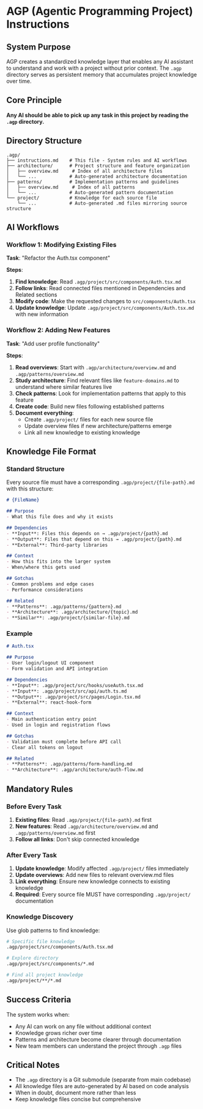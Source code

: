 # AGP (Agentic Programming Project) Instructions

## System Purpose

AGP creates a standardized knowledge layer that enables any AI assistant to understand and work with a project without prior context. The `.agp` directory serves as persistent memory that accumulates project knowledge over time.

## Core Principle

**Any AI should be able to pick up any task in this project by reading the `.agp` directory.**

## Directory Structure

```
.agp/
├── instructions.md    # This file - System rules and AI workflows
├── architecture/      # Project structure and feature organization
│   ├── overview.md     # Index of all architecture files
│   └── ...            # Auto-generated architecture documentation
├── patterns/          # Implementation patterns and guidelines
│   ├── overview.md     # Index of all patterns
│   └── ...            # Auto-generated pattern documentation  
└── project/           # Knowledge for each source file
    └── ...            # Auto-generated .md files mirroring source structure
```

## AI Workflows

### Workflow 1: Modifying Existing Files

**Task**: "Refactor the Auth.tsx component"

**Steps**:
1. **Find knowledge**: Read `.agp/project/src/components/Auth.tsx.md`
2. **Follow links**: Read connected files mentioned in Dependencies and Related sections
3. **Modify code**: Make the requested changes to `src/components/Auth.tsx`
4. **Update knowledge**: Update `.agp/project/src/components/Auth.tsx.md` with new information

### Workflow 2: Adding New Features

**Task**: "Add user profile functionality"

**Steps**:
1. **Read overviews**: Start with `.agp/architecture/overview.md` and `.agp/patterns/overview.md`
2. **Study architecture**: Find relevant files like `feature-domains.md` to understand where similar features live
3. **Check patterns**: Look for implementation patterns that apply to this feature
4. **Create code**: Build new files following established patterns
5. **Document everything**: 
   - Create `.agp/project/` files for each new source file
   - Update overview files if new architecture/patterns emerge
   - Link all new knowledge to existing knowledge

## Knowledge File Format

### Standard Structure
Every source file must have a corresponding `.agp/project/{file-path}.md` with this structure:

```markdown
# {FileName}

## Purpose
- What this file does and why it exists

## Dependencies  
- **Input**: Files this depends on → .agp/project/{path}.md
- **Output**: Files that depend on this → .agp/project/{path}.md
- **External**: Third-party libraries

## Context
- How this fits into the larger system
- When/where this gets used

## Gotchas
- Common problems and edge cases
- Performance considerations

## Related
- **Patterns**: .agp/patterns/{pattern}.md
- **Architecture**: .agp/architecture/{topic}.md
- **Similar**: .agp/project/{similar-file}.md
```

### Example
```markdown
# Auth.tsx

## Purpose
- User login/logout UI component
- Form validation and API integration

## Dependencies
- **Input**: .agp/project/src/hooks/useAuth.tsx.md
- **Input**: .agp/project/src/api/auth.ts.md  
- **Output**: .agp/project/src/pages/Login.tsx.md
- **External**: react-hook-form

## Context
- Main authentication entry point
- Used in login and registration flows

## Gotchas
- Validation must complete before API call
- Clear all tokens on logout

## Related
- **Patterns**: .agp/patterns/form-handling.md
- **Architecture**: .agp/architecture/auth-flow.md
```

## Mandatory Rules

### Before Every Task
1. **Existing files**: Read `.agp/project/{file-path}.md` first
2. **New features**: Read `.agp/architecture/overview.md` and `.agp/patterns/overview.md` first
3. **Follow all links**: Don't skip connected knowledge

### After Every Task
1. **Update knowledge**: Modify affected `.agp/project/` files immediately
2. **Update overviews**: Add new files to relevant overview.md files
3. **Link everything**: Ensure new knowledge connects to existing knowledge
4. **Required**: Every source file MUST have corresponding `.agp/project/` documentation

### Knowledge Discovery
Use glob patterns to find knowledge:
```bash
# Specific file knowledge
.agp/project/src/components/Auth.tsx.md

# Explore directory
.agp/project/src/components/*.md

# Find all project knowledge  
.agp/project/**/*.md
```

## Success Criteria

The system works when:
- Any AI can work on any file without additional context
- Knowledge grows richer over time
- Patterns and architecture become clearer through documentation
- New team members can understand the project through `.agp` files

## Critical Notes

- The `.agp` directory is a Git submodule (separate from main codebase)
- All knowledge files are auto-generated by AI based on code analysis
- When in doubt, document more rather than less
- Keep knowledge files concise but comprehensive